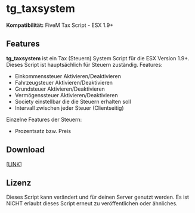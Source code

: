 # tg_taxsystem
**Kompatibilität:** FiveM Tax Script - ESX 1.9+

## Features
**tg_taxsystem** ist ein Tax (Steuern) System Script für die ESX Version 1.9+. Dieses Script ist hauptsächlich für Steuern zuständig.
Features:
- Einkommenssteuer Aktivieren/Deaktivieren
- Fahrzeugsteuer Aktivieren/Deaktivieren
- Grundsteuer Aktivieren/Deaktivieren
- Vermögenssteuer Aktivieren/Deaktivieren
- Society einstellbar die die Steuern erhalten soll
- Intervall zwischen jeder Steuer (Clientseitig)

Einzelne Features der Steuern:
- Prozentsatz bzw. Preis

## Download
[[LINK]](https://github.com/LetsTiger/tg_taxsystem/archive/refs/tags/v1.1.zip)

## Lizenz
Dieses Script kann verändert und für deinen Server genutzt werden. Es ist NICHT erlaubt dieses Script erneut zu veröffentlichen oder ähnliches.
